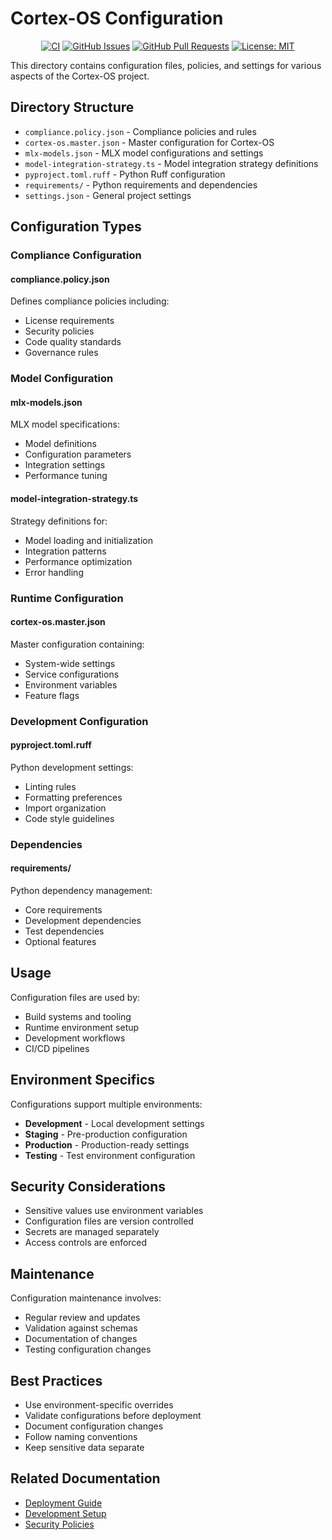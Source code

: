 # Cortex-OS Configuration

<div align="center">

[![CI](https://github.com/cortex-os/cortex-os/actions/workflows/ci.yml/badge.svg)](https://github.com/cortex-os/cortex-os/actions/workflows/ci.yml)
[![GitHub Issues](https://img.shields.io/github/issues/cortex-os/cortex-os)](https://github.com/cortex-os/cortex-os/issues)
[![GitHub Pull Requests](https://img.shields.io/github/issues-pr/cortex-os/cortex-os)](https://github.com/cortex-os/cortex-os/pulls)
[![License: MIT](https://img.shields.io/badge/License-MIT-yellow.svg)](https://opensource.org/licenses/MIT)

</div>

This directory contains configuration files, policies, and settings for various aspects of the Cortex-OS project.

## Directory Structure

- `compliance.policy.json` - Compliance policies and rules
- `cortex-os.master.json` - Master configuration for Cortex-OS
- `mlx-models.json` - MLX model configurations and settings
- `model-integration-strategy.ts` - Model integration strategy definitions
- `pyproject.toml.ruff` - Python Ruff configuration
- `requirements/` - Python requirements and dependencies
- `settings.json` - General project settings

## Configuration Types

### Compliance Configuration

#### compliance.policy.json

Defines compliance policies including:

- License requirements
- Security policies
- Code quality standards
- Governance rules

### Model Configuration

#### mlx-models.json

MLX model specifications:

- Model definitions
- Configuration parameters
- Integration settings
- Performance tuning

#### model-integration-strategy.ts

Strategy definitions for:

- Model loading and initialization
- Integration patterns
- Performance optimization
- Error handling

### Runtime Configuration

#### cortex-os.master.json

Master configuration containing:

- System-wide settings
- Service configurations
- Environment variables
- Feature flags

### Development Configuration

#### pyproject.toml.ruff

Python development settings:

- Linting rules
- Formatting preferences
- Import organization
- Code style guidelines

### Dependencies

#### requirements/

Python dependency management:

- Core requirements
- Development dependencies
- Test dependencies
- Optional features

## Usage

Configuration files are used by:

- Build systems and tooling
- Runtime environment setup
- Development workflows
- CI/CD pipelines

## Environment Specifics

Configurations support multiple environments:

- **Development** - Local development settings
- **Staging** - Pre-production configuration
- **Production** - Production-ready settings
- **Testing** - Test environment configuration

## Security Considerations

- Sensitive values use environment variables
- Configuration files are version controlled
- Secrets are managed separately
- Access controls are enforced

## Maintenance

Configuration maintenance involves:

- Regular review and updates
- Validation against schemas
- Documentation of changes
- Testing configuration changes

## Best Practices

- Use environment-specific overrides
- Validate configurations before deployment
- Document configuration changes
- Follow naming conventions
- Keep sensitive data separate

## Related Documentation

- [Deployment Guide](/docs/)
- [Development Setup](/.github/copilot-instructions.md)
- [Security Policies](/SECURITY.md)
